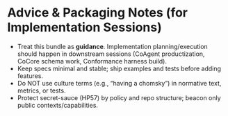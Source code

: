 # Advice & Packaging Notes (for Implementation Sessions)

- Treat this bundle as **guidance**. Implementation planning/execution should happen in downstream sessions (CoAgent productization, CoCore schema work, Conformance harness build).
- Keep specs minimal and stable; ship examples and tests before adding features.
- Do NOT use culture terms (e.g., “having a chomsky”) in normative text, metrics, or tests.
- Protect secret-sauce (HP57) by policy and repo structure; beacon only public contexts/capabilities.
